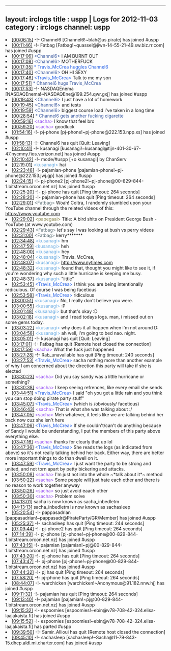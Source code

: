 
---
layout: irclogs
title : uspp | Logs for 2012-11-03
category : irclogs
channel: uspp
---
<li class="logitem"><a href="#00:06:15" name="00:06:15" class="time">[00:06:15]</a> -!- <span class="join">Channel6</span> [Channel6!~blah@us.pirate] has joined #uspp </li>
<li class="logitem"><a href="#00:11:46" name="00:11:46" class="time">[00:11:46]</a> -!- <span class="join">Fatbag</span> [Fatbag!~quassel@jiwn-14-55-21-49.sw.biz.rr.com] has joined #uspp </li>
<li class="logitem"><a href="#00:17:06" name="00:17:06" class="time">[00:17:06]</a> <span class="person" style="color:#3d5ba0">&lt;Channel6&gt;</span> I AM BURNT OUT </li>
<li class="logitem"><a href="#00:17:08" name="00:17:08" class="time">[00:17:08]</a> <span class="person" style="color:#3d5ba0">&lt;Channel6&gt;</span> MOTHERFUCK </li>
<li class="logitem"><a href="#00:17:35" name="00:17:35" class="time">[00:17:35]</a> <span class="person" style="color:#225ee6">* Travis_McCrea huggles Channel6 </span> </li>
<li class="logitem"><a href="#00:17:40" name="00:17:40" class="time">[00:17:40]</a> <span class="person" style="color:#3d5ba0">&lt;Channel6&gt;</span> OH HI SEXY </li>
<li class="logitem"><a href="#00:17:46" name="00:17:46" class="time">[00:17:46]</a> <span class="person" style="color:#225ee6">&lt;Travis_McCrea&gt;</span> Talk to me my son </li>
<li class="logitem"><a href="#00:17:51" name="00:17:51" class="time">[00:17:51]</a> <span class="person" style="color:#3d5ba0">* Channel6 hugs Travis_McCrea </span> </li>
<li class="logitem"><a href="#00:17:53" name="00:17:53" class="time">[00:17:53]</a> -!- <span class="join">NASDAQEnema</span> [NASDAQEnema!~NASDAQEne@199.254.qwr.gxj] has joined #uspp </li>
<li class="logitem"><a href="#00:19:43" name="00:19:43" class="time">[00:19:43]</a> <span class="person" style="color:#3d5ba0">&lt;Channel6&gt;</span> I just have a lot of homework </li>
<li class="logitem"><a href="#00:19:45" name="00:19:45" class="time">[00:19:45]</a> <span class="person" style="color:#3d5ba0">&lt;Channel6&gt;</span> and tests </li>
<li class="logitem"><a href="#00:19:59" name="00:19:59" class="time">[00:19:59]</a> <span class="person" style="color:#3d5ba0">&lt;Channel6&gt;</span> biggest course load I've taken in a long time </li>
<li class="logitem"><a href="#00:28:54" name="00:28:54" class="time">[00:28:54]</a> <span class="person" style="color:#3d5ba0">* Channel6 gets another fucking cigarette</span> </li>
<li class="logitem"><a href="#00:59:16" name="00:59:16" class="time">[00:59:16]</a> <span class="person" style="color:#954ef2">&lt;sacha&gt;</span> I know that feel bro </li>
<li class="logitem"><a href="#00:59:20" name="00:59:20" class="time">[00:59:20]</a> <span class="person" style="color:#954ef2">&lt;sacha&gt;</span> goodluck </li>
<li class="logitem"><a href="#01:54:16" name="01:54:16" class="time">[01:54:16]</a> -!- <span class="join">pj-phone</span> [pj-phone!~pj-phone@222.153.npp.xs] has joined #uspp </li>
<li class="logitem"><a href="#01:58:13" name="01:58:13" class="time">[01:58:13]</a> -!- <span class="quit">Channel6</span> has quit [Quit: Leaving] </li>
<li class="logitem"><a href="#02:10:41" name="02:10:41" class="time">[02:10:41]</a> -!- <span class="join">kusanagi</span> [kusanagi!~kusanagi@tijn-401-30-67-47.nycmny.fios.verizon.net] has joined #uspp </li>
<li class="logitem"><a href="#02:10:42" name="02:10:42" class="time">[02:10:42]</a> -!- mode/<span class="mode">#uspp</span> [+o kusanagi] by ChanServ </li>
<li class="logitem"><a href="#02:19:01" name="02:19:01" class="time">[02:19:01]</a> <span class="person" style="color:#6aace3">&lt;kusanagi&gt;</span> hai </li>
<li class="logitem"><a href="#02:23:48" name="02:23:48" class="time">[02:23:48]</a> -!- <span class="join">pajamian-phone</span> [pajamian-phone!~pj-phone@222.153.jwj.gp] has joined #uspp </li>
<li class="logitem"><a href="#02:24:15" name="02:24:15" class="time">[02:24:15]</a> -!- <span class="join">pj-phone2</span> [pj-phone2!~pj-phone@00-829-844-1.bitstream.orcon.net.nz] has joined #uspp </li>
<li class="logitem"><a href="#02:25:20" name="02:25:20" class="time">[02:25:20]</a> -!- <span class="quit">pj-phone</span> has quit [Ping timeout: 264 seconds] </li>
<li class="logitem"><a href="#02:28:20" name="02:28:20" class="time">[02:28:20]</a> -!- <span class="quit">pajamian-phone</span> has quit [Ping timeout: 264 seconds] </li>
<li class="logitem"><a href="#02:29:01" name="02:29:01" class="time">[02:29:01]</a> <span class="person" style="color:#596d73">&lt;Fatbag&gt;</span> Woah! Coltra, I randomly stumbled upon your YouTube channel through the related videos of this: <a href="https://www.youtube.com/watch?v=imemdPmavac" target="_blank">https://www.youtube.com</a> </li>
<li class="logitem"><a href="#02:29:02" name="02:29:02" class="time">[02:29:02]</a> <span class="person" style="color:#817e41">&lt;papegaai&gt;</span> Title: A bird shits on President George Bush - YouTube (at www.youtube.com) </li>
<li class="logitem"><a href="#02:29:43" name="02:29:43" class="time">[02:29:43]</a> <span class="person" style="color:#596d73">&lt;Fatbag&gt;</span> let's say I was looking at bush vs perry videos </li>
<li class="logitem"><a href="#02:31:00" name="02:31:00" class="time">[02:31:00]</a> <span class="person" style="color:#596d73">&lt;Fatbag&gt;</span> kerry******* </li>
<li class="logitem"><a href="#02:34:48" name="02:34:48" class="time">[02:34:48]</a> <span class="person" style="color:#6aace3">&lt;kusanagi&gt;</span> hm </li>
<li class="logitem"><a href="#02:47:59" name="02:47:59" class="time">[02:47:59]</a> <span class="person" style="color:#6aace3">&lt;kusanagi&gt;</span> heh </li>
<li class="logitem"><a href="#02:48:00" name="02:48:00" class="time">[02:48:00]</a> <span class="person" style="color:#6aace3">&lt;kusanagi&gt;</span> hey </li>
<li class="logitem"><a href="#02:48:04" name="02:48:04" class="time">[02:48:04]</a> <span class="person" style="color:#6aace3">&lt;kusanagi&gt;</span> Travis_McCrea,  </li>
<li class="logitem"><a href="#02:48:07" name="02:48:07" class="time">[02:48:07]</a> <span class="person" style="color:#6aace3">&lt;kusanagi&gt;</span> <a href="http://www.nytimes.com/2012/11/02/booming/sandy-the-night-the-dune-failed-long-beach.html?_r=0" target="_blank">http://www.nytimes.com</a> </li>
<li class="logitem"><a href="#02:48:32" name="02:48:32" class="time">[02:48:32]</a> <span class="person" style="color:#6aace3">&lt;kusanagi&gt;</span> found that, thought you might like to see it, if you're wondering why such a little hurricane is keeping me busy. </li>
<li class="logitem"><a href="#02:48:37" name="02:48:37" class="time">[02:48:37]</a> <span class="person" style="color:#6aace3">&lt;kusanagi&gt;</span> "little" </li>
<li class="logitem"><a href="#02:53:45" name="02:53:45" class="time">[02:53:45]</a> <span class="person" style="color:#225ee6">&lt;Travis_McCrea&gt;</span> I think you are being intentionally rediculous. Of course I was being facetious </li>
<li class="logitem"><a href="#02:53:58" name="02:53:58" class="time">[02:53:58]</a> <span class="person" style="color:#225ee6">&lt;Travis_McCrea&gt;</span> ridiculous  </li>
<li class="logitem"><a href="#03:00:51" name="03:00:51" class="time">[03:00:51]</a> <span class="person" style="color:#6aace3">&lt;kusanagi&gt;</span> No, I really don't believe you were. </li>
<li class="logitem"><a href="#03:00:55" name="03:00:55" class="time">[03:00:55]</a> <span class="person" style="color:#6aace3">&lt;kusanagi&gt;</span> :P </li>
<li class="logitem"><a href="#03:01:48" name="03:01:48" class="time">[03:01:48]</a> <span class="person" style="color:#6aace3">&lt;kusanagi&gt;</span> but that's okay :D </li>
<li class="logitem"><a href="#03:02:18" name="03:02:18" class="time">[03:02:18]</a> <span class="person" style="color:#6aace3">&lt;kusanagi&gt;</span> and I read todays logs. man, i missed out on some gems today. </li>
<li class="logitem"><a href="#03:03:22" name="03:03:22" class="time">[03:03:22]</a> <span class="person" style="color:#6aace3">&lt;kusanagi&gt;</span> why does it all happen when i'm not around D: </li>
<li class="logitem"><a href="#03:04:58" name="03:04:58" class="time">[03:04:58]</a> <span class="person" style="color:#6aace3">&lt;kusanagi&gt;</span> ah well, i'm going to bed nao. night. </li>
<li class="logitem"><a href="#03:05:01" name="03:05:01" class="time">[03:05:01]</a> -!- <span class="quit">kusanagi</span> has quit [Quit: Leaving] </li>
<li class="logitem"><a href="#03:17:01" name="03:17:01" class="time">[03:17:01]</a> -!- <span class="quit">Fatbag</span> has quit [Remote host closed the connection] </li>
<li class="logitem"><a href="#03:17:59" name="03:17:59" class="time">[03:17:59]</a> <span class="person" style="color:#954ef2">&lt;sacha&gt;</span> What the fuck just happened </li>
<li class="logitem"><a href="#03:27:28" name="03:27:28" class="time">[03:27:28]</a> -!- <span class="quit">Rab_unavailable</span> has quit [Ping timeout: 240 seconds] </li>
<li class="logitem"><a href="#03:27:53" name="03:27:53" class="time">[03:27:53]</a> <span class="person" style="color:#225ee6">&lt;Travis_McCrea&gt;</span> sacha nothing more than another example of why I am concerned about the direction this party will take if she is elected </li>
<li class="logitem"><a href="#03:30:23" name="03:30:23" class="time">[03:30:23]</a> <span class="person" style="color:#954ef2">&lt;sacha&gt;</span> Did you say sandy was a little hurricane or something? </li>
<li class="logitem"><a href="#03:30:38" name="03:30:38" class="time">[03:30:38]</a> <span class="person" style="color:#954ef2">&lt;sacha&gt;</span> I keep seeing refrences, like every email she sends </li>
<li class="logitem"><a href="#03:44:51" name="03:44:51" class="time">[03:44:51]</a> <span class="person" style="color:#225ee6">&lt;Travis_McCrea&gt;</span> I said "oh you get a little rain and you think you can stop doing pirate party stuff" </li>
<li class="logitem"><a href="#03:45:07" name="03:45:07" class="time">[03:45:07]</a> <span class="person" style="color:#225ee6">&lt;Travis_McCrea&gt;</span> (which is /obviously/ facetious) </li>
<li class="logitem"><a href="#03:46:43" name="03:46:43" class="time">[03:46:43]</a> <span class="person" style="color:#954ef2">&lt;sacha&gt;</span> That is what she was talking about :/ </li>
<li class="logitem"><a href="#03:47:05" name="03:47:05" class="time">[03:47:05]</a> <span class="person" style="color:#954ef2">&lt;sacha&gt;</span> Meh whatever, it feels like we are talking behind her back now cuz she isn't here </li>
<li class="logitem"><a href="#03:47:06" name="03:47:06" class="time">[03:47:06]</a> <span class="person" style="color:#225ee6">&lt;Travis_McCrea&gt;</span> If she couldn't/can't do anything because of Sandy I would be understanding, I put the members of this party above everything else.  </li>
<li class="logitem"><a href="#03:47:16" name="03:47:16" class="time">[03:47:16]</a> <span class="person" style="color:#954ef2">&lt;sacha&gt;</span> thanks for clearly that up lol </li>
<li class="logitem"><a href="#03:47:36" name="03:47:36" class="time">[03:47:36]</a> <span class="person" style="color:#225ee6">&lt;Travis_McCrea&gt;</span> She reads the logs (as indicated from above) so it's not really talking behind her back. Either way, there are better more important things to do than dwell on it. </li>
<li class="logitem"><a href="#03:47:59" name="03:47:59" class="time">[03:47:59]</a> <span class="person" style="color:#225ee6">&lt;Travis_McCrea&gt;</span> I just want the party to be strong and united, and not torn apart by petty bickering and attacks. </li>
<li class="logitem"><a href="#03:50:08" name="03:50:08" class="time">[03:50:08]</a> <span class="person" style="color:#954ef2">&lt;sacha&gt;</span> I'm just not into the whole ~*talk about it*~ method </li>
<li class="logitem"><a href="#03:50:22" name="03:50:22" class="time">[03:50:22]</a> <span class="person" style="color:#954ef2">&lt;sacha&gt;</span> Some people will just hate each other and there is no reason to work together anyway </li>
<li class="logitem"><a href="#03:50:26" name="03:50:26" class="time">[03:50:26]</a> <span class="person" style="color:#954ef2">&lt;sacha&gt;</span> so just avoid eaach other </li>
<li class="logitem"><a href="#03:50:30" name="03:50:30" class="time">[03:50:30]</a> <span class="person" style="color:#954ef2">&lt;sacha&gt;</span> Problem solve </li>
<li class="logitem"><a href="#04:13:01" name="04:13:01" class="time">[04:13:01]</a> <span class="nick">sacha</span> is now known as <span class="nick">sacha_inbedletm</span> </li>
<li class="logitem"><a href="#04:13:13" name="04:13:13" class="time">[04:13:13]</a> <span class="nick">sacha_inbedletm</span> is now known as <span class="nick">sachasleep</span> </li>
<li class="logitem"><a href="#05:20:54" name="05:20:54" class="time">[05:20:54]</a> -!- <span class="join">pappasadrian</span> [pappasadrian!~pappasadr@PirateParty/GR/Member] has joined #uspp </li>
<li class="logitem"><a href="#05:25:37" name="05:25:37" class="time">[05:25:37]</a> -!- <span class="quit">sachasleep</span> has quit [Ping timeout: 244 seconds] </li>
<li class="logitem"><a href="#07:09:44" name="07:09:44" class="time">[07:09:44]</a> -!- <span class="quit">pj-phone2</span> has quit [Ping timeout: 264 seconds] </li>
<li class="logitem"><a href="#07:14:39" name="07:14:39" class="time">[07:14:39]</a> -!- <span class="join">pj-phone</span> [pj-phone!~pj-phone@00-829-844-1.bitstream.orcon.net.nz] has joined #uspp </li>
<li class="logitem"><a href="#07:43:15" name="07:43:15" class="time">[07:43:15]</a> -!- <span class="join">pajamian</span> [pajamian!~pj@00-829-844-1.bitstream.orcon.net.nz] has joined #uspp </li>
<li class="logitem"><a href="#07:43:20" name="07:43:20" class="time">[07:43:20]</a> -!- <span class="quit">pj-phone</span> has quit [Ping timeout: 264 seconds] </li>
<li class="logitem"><a href="#07:43:47" name="07:43:47" class="time">[07:43:47]</a> -!- <span class="join">pj-phone</span> [pj-phone!~pj-phone@00-829-844-1.bitstream.orcon.net.nz] has joined #uspp </li>
<li class="logitem"><a href="#07:44:32" name="07:44:32" class="time">[07:44:32]</a> -!- <span class="quit">pj</span> has quit [Ping timeout: 264 seconds] </li>
<li class="logitem"><a href="#07:58:20" name="07:58:20" class="time">[07:58:20]</a> -!- <span class="quit">pj-phone</span> has quit [Ping timeout: 264 seconds] </li>
<li class="logitem"><a href="#08:44:07" name="08:44:07" class="time">[08:44:07]</a> -!- <span class="join">warchicken</span> [warchicken!~Anonymous@91.182.nnw.hj] has joined #uspp </li>
<li class="logitem"><a href="#09:11:32" name="09:11:32" class="time">[09:11:32]</a> -!- <span class="quit">pajamian</span> has quit [Ping timeout: 264 seconds] </li>
<li class="logitem"><a href="#09:13:40" name="09:13:40" class="time">[09:13:40]</a> -!- <span class="join">pajamian</span> [pajamian!~pj@00-829-844-1.bitstream.orcon.net.nz] has joined #uspp </li>
<li class="logitem"><a href="#09:15:32" name="09:15:32" class="time">[09:15:32]</a> -!- <span class="join">espoomies</span> [espoomies!~ebin@v78-708-42-324.elisa-laajakaista.fi] has joined #uspp </li>
<li class="logitem"><a href="#09:15:52" name="09:15:52" class="time">[09:15:52]</a> -!- <span class="part">espoomies</span> [espoomies!~ebin@v78-708-42-324.elisa-laajakaista.fi] has parted #uspp </li>
<li class="logitem"><a href="#09:39:50" name="09:39:50" class="time">[09:39:50]</a> -!- <span class="quit">Samir_Allioui</span> has quit [Remote host closed the connection] </li>
<li class="logitem"><a href="#09:45:10" name="09:45:10" class="time">[09:45:10]</a> -!- <span class="join">sachasleep</span> [sachasleep!~Sacha@11-79-843-15.dhcp.aldl.mi.charter.com] has joined #uspp </li>


